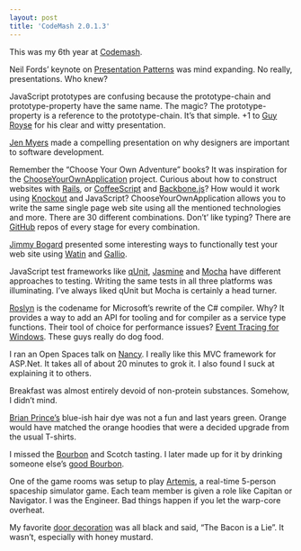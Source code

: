 ```yaml
---
layout: post
title: 'CodeMash 2.0.1.3'
---
```

This was my 6th year at [Codemash](http://codemash.org).

Neil Fords’ keynote on [Presentation Patterns](http://presentationpatterns.com/) was mind expanding. No really, presentations. Who knew?

JavaScript prototypes are confusing because the prototype-chain and prototype-property have the same name. The magic? The prototype-property is a reference to the prototype-chain. It’s that simple. +1 to [Guy Royse](http://www.guyroyse.com/) for his clear and witty presentation.

[Jen Myers](http://jenmyers.net/) made a compelling presentation on why designers are important to software development.

Remember the “Choose Your Own Adventure” books? It was inspiration for the [ChooseYourOwnApplication](http://chooseyourownapplication.com/) project. Curious about how to construct websites with [Rails](http://rubyonrails.org/), or [CoffeeScript](http://coffeescript.org/) and [Backbone.js](http://backbonejs.org/)? How would it work using [Knockout](http://knockoutjs.com/) and JavaScript? ChooseYourOwnApplication allows you to write the same single page web site using all the mentioned technologies and more. There are 30 different combinations. Don’t’ like typing? There are [GitHub](https://github.com/SrtSolutions/cyOverflow-backbone-javascript/commit/889ce0ffb6c1af9d3d5704247b0c4c7c409b6851) repos of every stage for every combination.

[Jimmy Bogard](http://lostechies.com/jimmybogard/) presented some interesting ways to functionally test your web site using [Watin](http://watin.org/) and [Gallio](http://www.gallio.org/).

JavaScript test frameworks like [qUnit](http://qunitjs.com/), [Jasmine](http://pivotal.github.com/jasmine/) and [Mocha](http://visionmedia.github.com/mocha/) have different approaches to testing. Writing the same tests in all three platforms was illuminating. I’ve always liked qUnit but Mocha is certainly a head turner.

[Roslyn](http://en.wikipedia.org/wiki/Microsoft_Roslyn) is the codename for Microsoft’s rewrite of the C# compiler. Why? It provides a way to add an API for tooling and for compiler as a service type functions. Their tool of choice for performance issues? [Event Tracing for Windows](http://msdn.microsoft.com/en-us/library/windows/desktop/bb968803(v=vs.85).aspx). These guys really do dog food. 

I ran an Open Spaces talk on [Nancy](http://nancyfx.org). I really like this MVC framework for ASP.Net. It takes all of about 20 minutes to grok it. I also found I suck at explaining it to others.

Breakfast was almost entirely devoid of non-protein substances. Somehow, I didn’t mind.

[Brian Prince’s](http://www.flickr.com/photos/jdhunt/6705666087/) blue-ish hair dye was not a fun and last years green. Orange would have matched the orange hoodies that were a decided upgrade from the usual T-shirts.

I missed the [Bourbon](http://en.wikipedia.org/wiki/Bourbon_whiskey) and Scotch tasting. I later made up for it by drinking someone else’s [good Bourbon](http://www.internetwines.com/mb311564.html).

One of the game rooms was setup to play [Artemis](http://www.artemis.eochu.com/), a real-time 5-person spaceship simulator game. Each team member is given a role like Capitan or Navigator. I was the Engineer. Bad things happen if you let the warp-core overheat.

My favorite [door decoration](http://codemash.doorcomp.com/) was all black and said, “The Bacon is a Lie”. It wasn’t, especially with honey mustard. 
